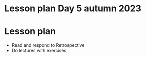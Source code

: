 # Lesson plan Day 5 autumn 2023

# Lesson plan

* Read and respond to Retrospective
* Do lectures with exercises
